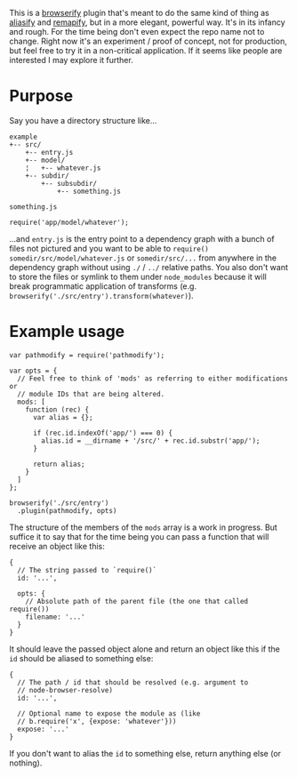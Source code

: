 This is a [browserify](https://github.com/substack/node-browserify) plugin that's meant to do the same kind of thing as [aliasify](https://github.com/benbria/aliasify) and [remapify](https://github.com/joeybaker/remapify), but in a more elegant, powerful way. It's in its infancy and rough. For the time being don't even expect the repo name not to change. Right now it's an experiment / proof of concept, not for production, but feel free to try it in a non-critical application. If it seems like people are interested I may explore it further.

# Purpose

Say you have a directory structure like...

    example
    +-- src/
        +-- entry.js
        +-- model/
        ¦   +-- whatever.js
        +-- subdir/
            +-- subsubdir/
                +-- something.js

`something.js`

    require('app/model/whatever');

...and `entry.js` is the entry point to a dependency graph with a bunch of files not pictured and you want to be able to `require()` `somedir/src/model/whatever.js` or `somedir/src/...` from anywhere in the dependency graph without using `./` / `../` relative paths. You also don't want to store the files or symlink to them under `node_modules` because it will break programmatic application of transforms (e.g. `browserify('./src/entry').transform(whatever)`).

# Example usage
    var pathmodify = require('pathmodify');

    var opts = {
      // Feel free to think of 'mods' as referring to either modifications or
      // module IDs that are being altered.
      mods: [
        function (rec) {
          var alias = {};

          if (rec.id.indexOf('app/') === 0) {
            alias.id = __dirname + '/src/' + rec.id.substr('app/');
          }

          return alias;
        }
      ]
    };

    browserify('./src/entry')
      .plugin(pathmodify, opts)

The structure of the members of the `mods` array is a work in progress. But suffice it to say that for the time being you can pass a function that will receive an object like this:

    {
      // The string passed to `require()`
      id: '...',

      opts: {
        // Absolute path of the parent file (the one that called require())
        filename: '...'
      }
    }

It should leave the passed object alone and return an object like this if the `id` should be aliased to something else:

    {
      // The path / id that should be resolved (e.g. argument to
      // node-browser-resolve)
      id: '...',

      // Optional name to expose the module as (like
      // b.require('x', {expose: 'whatever'}))
      expose: '...'
    }

If you don't want to alias the `id` to something else, return anything else (or nothing).
